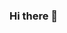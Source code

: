 ### Hi there 👋

<!--

Here are some ideas to get you started:

- 🔭 I’m currently working Web Development and Android Development Projects
- 🌱 I’m currently learning Full Stack development, Machine Learning and AI
- 👯 I’m looking to collaborate on multiple projects
- 🤔 I’m available Freelance work  
- 💬 Ask me about Web, Technologies 
- 📫 Reach me: abhijit.panchal2406@gmail.com
